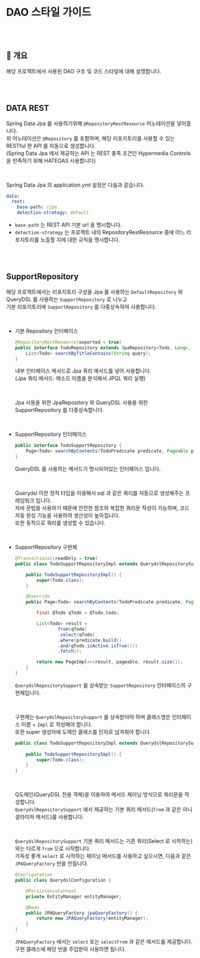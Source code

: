 # DAO 스타일 가이드
<br/><br/>



## :speech_balloon: 개요

해당 프로젝트에서 사용된 DAO 구조 및 코드 스타일에 대해 설명합니다.

<br/><br/>


## DATA REST

Spring Data Jpa 를 사용하기위해 `@RepositoryRestResource` 어노테이션을 넣어줍니다.  
위 어노테이션은 `@Repository` 를 포함하며, 해당 리포지토리를 사용할 수 있는 RESTful 한 API 를 자동으로 생성합니다.  
(Spring Data Jpa 에서 제공하는 API 는 REST 충족 조건인 Hypermedia Controls 을 만족하기 위해 HATEOAS 사용합니다)

<br/>

Spring Data Jpa 의 application.yml 설정은 다음과 같습니다.

```yaml
data:
  rest:
    base-path: /jpa
    detection-strategy: default
```

- `base-path` 는 REST API 기본 url 을 명시합니다.
- `detection-strategy` 는 프로젝트 내의 RepositoryRestResource 중에 어느 리포지토리를 노출할 지에 대한 규칙을 명시합니다.

<br/><br/>



## SupportRepository

해당 프로젝트에서는 리포지토리 구성을 Jpa 를 사용하는 `DefaultRepository` 와 QueryDSL 를 사용하는 `SupportRepository` 로 나누고  
기본 리포지토리에 `SupportRepository` 를 다중상속하여 사용합니다.  

<br/>

- 기본 Repository 인터페이스  

    ```java
    @RepositoryRestResource(exported = true)
    public interface TodoRepository extends JpaRepository<Todo, Long>, TodoSupportRepository {
        List<Todo> searchByTitleContains(String query);
    }
    ```
    
    내부 인터페이스 메서드로 Jpa 쿼리 메서드를 넣어 사용합니다.  
    (Jpa 쿼리 메서드: 메소드 이름을 분석해서 JPQL 쿼리 실행)  
    
    <br/>
    
    Jpa 사용을 위한 JpaRepository 와 QueryDSL 사용을 위한 SupportRepository 를 다중상속합니다.
    

<br/>

- SupportRepository 인터페이스  

    ```java
    public interface TodoSupportRepository {
        Page<Todo> searchByContents(TodoPredicate predicate, Pageable pageable);
    }
    ```
    
    QueryDSL 를 사용하는 메서드가 명시되어있는 인터페이스 입니다.  
    
    <br/>
    
    Querydsl 이란 정적 타입을 이용해서 sql 과 같은 쿼리를 자동으로 생성해주는 프레임워크 입니다.  
    자바 문법을 사용하기 때문에 안전한 참조와 복잡한 쿼리문 작성이 가능하며, 코드 자동 완성 기능을 사용하여 생산성이 높아집니다.  
    또한 동적으로 쿼리를 생성할 수 있습니다.
    
<br/>

- SupportRepository 구현체  

    ```java
    @Transactional(readOnly = true)
    public class TodoSupportRepositoryImpl extends QuerydslRepositorySupport implements TodoSupportRepository {
    
        public TodoSupportRepositoryImpl() {
            super(Todo.class);
        }
    
        @Override
        public Page<Todo> searchByContents(TodoPredicate predicate, Pageable pageable) {
    
            final QTodo qTodo = QTodo.todo;
    
            List<Todo> result =
                    from(qTodo)
                    .select(qTodo)
                    .where(predicate.build()
                    .and(qTodo.isActive.isTrue()))
                    .fetch();
    
            return new PageImpl<>(result, pageable, result.size());
        }
    }
    ```
    
    `QuerydslRepositorySupport` 를 상속받는 `SupportRepository` 인터페이스의 구현체입니다.  
    
    <br/>
    
    구현체는 `QuerydslRepositorySupport` 를 상속받아야 하며 클래스명은 인터페이스 이름 + `Impl` 로 작성해야 합니다.  
    또한 super 생성자에 도메인 클래스를 인자로 넘겨줘야 합니다.  
    
    ```java
    public class TodoSupportRepositoryImpl extends QuerydslRepositorySupport implements TodoSupportRepository {
        
        public TodoSupportRepositoryImpl() {
            super(Todo.class);
        }
    }
    ```
    
    <br/>
    
    Q도메인(QueryDSL 전용 객체)을 이용하여 메서드 체이닝 방식으로 쿼리문을 작성합니다.  
    `QuerydslRepositorySupport` 에서 제공하는 기본 쿼리 메서드(`from` 과 같은 이니셜라이저 메서드)를 사용합니다.  
    
    <br/>
    
    `QuerydslRepositorySupport` 기본 쿼리 메서드는 기존 쿼리(Select 로 시작하는)와는 다르게 `from` 으로 시작합니다.  
    가독성 좋게 `select` 로 시작하는 체이닝 메서드를 사용하고 싶으시면, 다음과 같은 `JPAQueryFactory` 빈을 만듭니다.  
    
    ```java
    @Configuration
    public class QuerydslConfiguration {
    
        @PersistenceContext
        private EntityManager entityManager;
    
        @Bean
        public JPAQueryFactory jpaQueryFactory() {
            return new JPAQueryFactory(entityManager);
        }
    }
    ```
    
    `JPAQueryFactory` 에서는 `select` 또는 `selectFrom` 과 같은 메서드를 제공합니다.  
    구현 클래스에 해당 빈을 주입받아 사용하면 됩니다.
